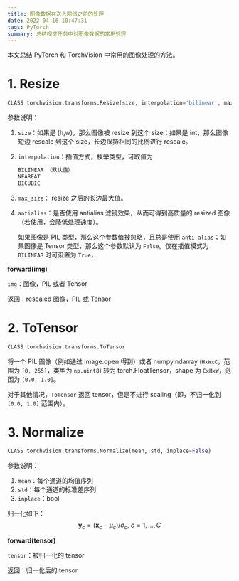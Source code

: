 ```yaml
---
title: 图像数据在送入网络之前的处理
date: 2022-04-16 10:47:31
tags: PyTorch
summary: 总结视觉任务中对图像数据的常用处理
---
```


本文总结 PyTorch 和 TorchVision 中常用的图像处理的方法。

# 1. Resize

```python
CLASS torchvision.transforms.Resize(size, interpolation='bilinear', max_size=None, antialias=None)
```

参数说明：
1. `size`：如果是 (h,w)，那么图像被 resize 到这个 size；如果是 int，那么图像短边 rescale 到这个 size，长边保持相同的比例进行 rescale。
2. `interpolation`：插值方式，枚举类型，可取值为

    ```python
    BILINEAR （默认值）
    NEAREAT
    BICUBIC
    ```

3. `max_size`： resize 之后的长边最大值。
4. `antialias`：是否使用 antialias 滤镜效果，从而可得到高质量的 resized 图像（若使用，会降低处理速度）。

    如果图像是 PIL 类型，那么这个参数值被忽略，且总是使用 `anti-alias`；如果图像是 Tensor 类型，那么这个参数默认为 `False`。仅在插值模式为 `BILINEAR` 时可设置为 `True`，

__forward(img)__

`img`：图像，PIL 或者 Tensor

返回：rescaled 图像，PIL 或 Tensor

# 2. ToTensor
```python
CLASS torchvision.transforms.ToTensor
```

将一个 PIL 图像（例如通过 Image.open 得到）或者 numpy.ndarray (`HxWxC`，范围为 `[0, 255]`，类型为 `np.uint8`) 转为 torch.FloatTensor，shape 为 `CxHxW`，范围为 `[0.0, 1.0]`。

对于其他情况，`ToTensor` 返回 tensor，但是不进行 scaling（即，不归一化到 `[0.0, 1.0]` 范围内）。

# 3. Normalize

```python
CLASS torchvision.transforms.Normalize(mean, std, inplace=False)
```

参数说明：
1. `mean`：每个通道的均值序列
2. `std`：每个通道的标准差序列
3. `inplace`：bool

归一化如下：
$$\mathbf y_c = (\mathbf x_c - \mu_c)/ \sigma_c, \ c=1,\ldots, C$$

__forward(tensor)__

`tensor`：被归一化的 tensor

返回：归一化后的 tensor

